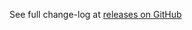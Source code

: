 See full change-log at [releases on GitHub](https://github.com/VeliovGroup/Meteor-CRON-jobs/releases)